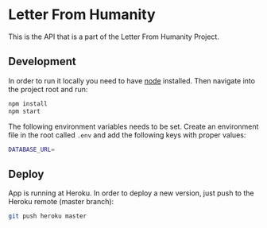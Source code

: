 # Letter From Humanity

This is the API that is a part of the Letter From Humanity Project.

## Development

In order to run it locally you need to have [node](https://nodejs.org) installed. Then navigate into the project root and run:

```sh
npm install
npm start
```

The following environment variables needs to be set. Create an environment file in the root called `.env` and add the following keys with proper values:

```sh
DATABASE_URL=
```


## Deploy

App is running at Heroku. In order to deploy a new version, just push to the Heroku remote (master branch):

```sh
git push heroku master
```
